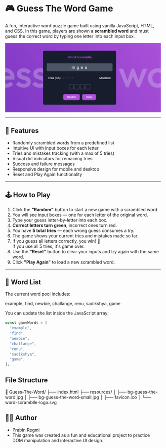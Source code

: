 # 🎮 Guess The Word Game

A fun, interactive word puzzle game built using vanilla JavaScript, HTML, and CSS. In this game, players are shown a **scrambled word** and must guess the correct word by typing one letter into each input box.

![screenshot](resources/ss.png)

---

## 📌 Features

- Randomly scrambled words from a predefined list
- Intuitive UI with input boxes for each letter
- Tries and mistakes tracking (with a max of 5 tries)
- Visual dot indicators for remaining tries
- Success and failure messages
- Responsive design for mobile and desktop
- Reset and Play Again functionality

---

## 🕹️ How to Play

1. Click the **"Random"** button to start a new game with a scrambled word.
2. You will see input boxes — one for each letter of the original word.
3. Type your guess letter-by-letter into each box.
4. **Correct letters turn green**, incorrect ones turn red.
5. You have **5 total tries** — each wrong guess consumes a try.
6. The game shows your current tries and mistakes made so far.
7. If you guess all letters correctly, you win! 🎉  
   If you use all 5 tries, it's game over.
8. Use the **"Reset"** button to clear your inputs and try again with the same word.
9. Click **"Play Again"** to load a new scrambled word.

---

## 🧩 Word List

The current word pool includes:

example, find, newbie, challange, renu, sadikshya, game

You can update the list inside the JavaScript array:

```js
const gameWords = [
  "example",
  "find",
  "newbie",
  "challange",
  "renu",
  "sadikshya",
  "game",
];
```

## File Structure

📁 Guess-The-Word/
├── index.html
├── resources/
│ ├── bg-guess-the-word.jpg
│ ├── bg-guess-the-word-small.jpg
│ ├── favicon.ico
│ └── word-scramblle-logo.svg

## 🙋‍♂️ Author

- Prabin Regmi
- This game was created as a fun and educational project to practice DOM manipulation and interactive UI design.
